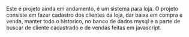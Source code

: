 Este é projeto ainda em andamento, é um sistema para loja.
O projeto consiste em fazer cadastro dos clientes da loja, dar baixa em compra e venda, manter todo o historico, no banco de dados mysql e a parte 
de buscar de cliente cadastrado e de vendas feitas em javascript. 
